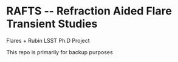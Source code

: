 # RAFTS -- Refraction Aided Flare Transient Studies

Flares + Rubin LSST Ph.D Project

This repo is primarily for backup purposes